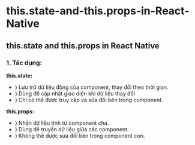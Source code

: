 # this.state-and-this.props-in-React-Native
## this.state and this.props in React Native


### 1. Tác dụng:
**this.state:**
+ ) Lưu trữ dữ liệu động của component, thay đổi theo thời gian.
+ ) Dùng để cập nhật giao diện khi dữ liệu thay đổi
+ ) Chỉ có thể được truy cập và sửa đổi bên trong component.

**this.props:**
+ ) Nhận dữ liệu tĩnh từ component cha.
+ ) Dùng để truyền dữ liệu giữa các component.
+ ) Không thể được sửa đổi bên trong component con.

